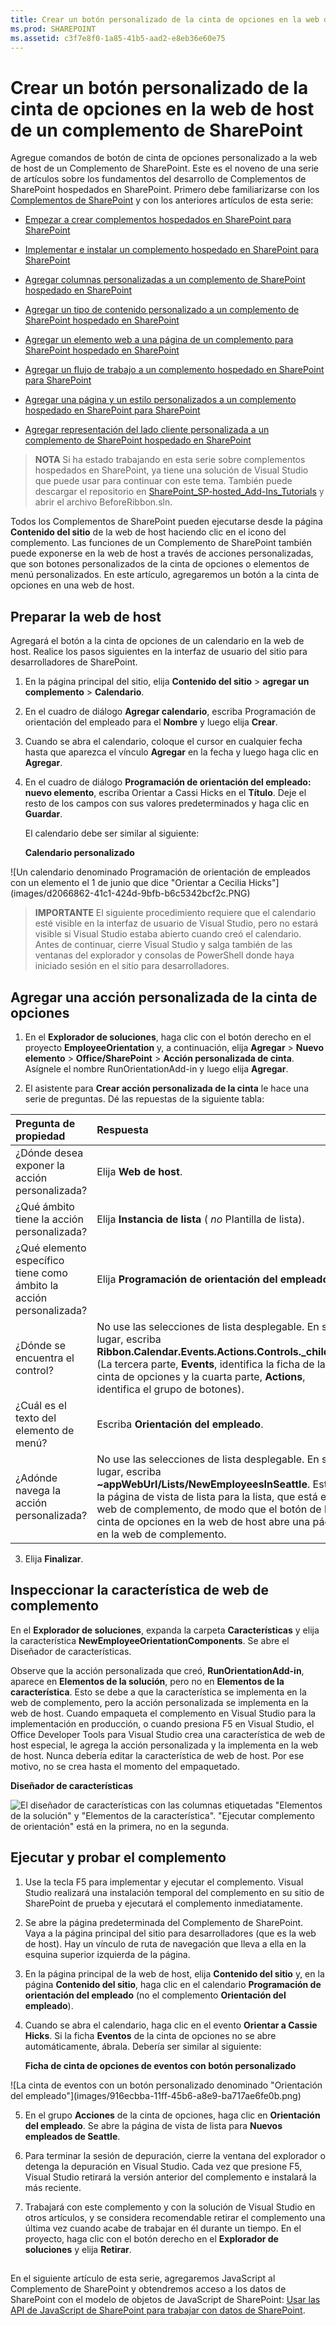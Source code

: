```yaml
---
title: Crear un botón personalizado de la cinta de opciones en la web de host de un complemento de SharePoint
ms.prod: SHAREPOINT
ms.assetid: c3f7e8f0-1a85-41b5-aad2-e8eb36e60e75
---
```



# Crear un botón personalizado de la cinta de opciones en la web de host de un complemento de SharePoint
Agregue comandos de botón de cinta de opciones personalizado a la web de host de un Complemento de SharePoint.
Este es el noveno de una serie de artículos sobre los fundamentos del desarrollo de Complementos de SharePoint hospedados en SharePoint. Primero debe familiarizarse con los  [Complementos de SharePoint](sharepoint-add-ins.md) y con los anteriores artículos de esta serie:
  
    
    


-  [Empezar a crear complementos hospedados en SharePoint para SharePoint](get-started-creating-sharepoint-hosted-sharepoint-add-ins.md)
    
  
-  [Implementar e instalar un complemento hospedado en SharePoint para SharePoint](deploy-and-install-a-sharepoint-hosted-sharepoint-add-in.md)
    
  
-  [Agregar columnas personalizadas a un complemento de SharePoint hospedado en SharePoint](add-custom-columns-to-a-sharepoint-hostedsharepoint-add-in.md)
    
  
-  [Agregar un tipo de contenido personalizado a un complemento de SharePoint hospedado en SharePoint](add-a-custom-content-type-to-a-sharepoint-hostedsharepoint-add-in.md)
    
  
-  [Agregar un elemento web a una página de un complemento para SharePoint hospedado en SharePoint](add-a-web-part-to-a-page-in-a-sharepoint-hosted-sharepoint-add-in.md)
    
  
-  [Agregar un flujo de trabajo a un complemento hospedado en SharePoint para SharePoint](add-a-workflow-to-a-sharepoint-hosted-sharepoint-add-in.md)
    
  
-  [Agregar una página y un estilo personalizados a un complemento hospedado en SharePoint para SharePoint](add-a-custom-page-and-style-to-a-sharepoint-hosted-sharepoint-add-in.md)
    
  
-  [Agregar representación del lado cliente personalizada a un complemento de SharePoint hospedado en SharePoint](add-custom-client-side-rendering-to-a-sharepoint-hosted-sharepoint-add-in.md)
    
  

> **NOTA**
> Si ha estado trabajando en esta serie sobre complementos hospedados en SharePoint, ya tiene una solución de Visual Studio que puede usar para continuar con este tema. También puede descargar el repositorio en  [SharePoint_SP-hosted_Add-Ins_Tutorials](https://github.com/OfficeDev/SharePoint_SP-hosted_Add-Ins_Tutorials) y abrir el archivo BeforeRibbon.sln.
  
    
    

Todos los Complementos de SharePoint pueden ejecutarse desde la página **Contenido del sitio** de la web de host haciendo clic en el icono del complemento. Las funciones de un Complemento de SharePoint también puede exponerse en la web de host a través de acciones personalizadas, que son botones personalizados de la cinta de opciones o elementos de menú personalizados. En este artículo, agregaremos un botón a la cinta de opciones en una web de host.
## Preparar la web de host

Agregará el botón a la cinta de opciones de un calendario en la web de host. Realice los pasos siguientes en la interfaz de usuario del sitio para desarrolladores de SharePoint.
  
    
    

1. En la página principal del sitio, elija **Contenido del sitio** > **agregar un complemento** > **Calendario**.
    
  
2. En el cuadro de diálogo **Agregar calendario**, escriba Programación de orientación del empleado para el **Nombre** y luego elija **Crear**.
    
  
3. Cuando se abra el calendario, coloque el cursor en cualquier fecha hasta que aparezca el vínculo **Agregar** en la fecha y luego haga clic en **Agregar**. 
    
  
4. En el cuadro de diálogo **Programación de orientación del empleado: nuevo elemento**, escriba Orientar a Cassi Hicks en el **Título**. Deje el resto de los campos con sus valores predeterminados y haga clic en **Guardar**.
    
    El calendario debe ser similar al siguiente:
    

   **Calendario personalizado**

  

!\[Un calendario denominado Programación de orientación de empleados con un elemento el 1 de junio que dice "Orientar a Cecilia Hicks"](images/d2066862-41c1-424d-9bfb-b6c5342bcf2c.PNG)
  

  

  

  
    
    

> **IMPORTANTE**
> El siguiente procedimiento requiere que el calendario esté visible en la interfaz de usuario de Visual Studio, pero no estará visible si Visual Studio estaba abierto cuando creó el calendario. Antes de continuar, cierre Visual Studio y salga también de las ventanas del explorador y consolas de PowerShell donde haya iniciado sesión en el sitio para desarrolladores. 
  
    
    


## Agregar una acción personalizada de la cinta de opciones


1. En el **Explorador de soluciones**, haga clic con el botón derecho en el proyecto **EmployeeOrientation** y, a continuación, elija **Agregar** > **Nuevo elemento** > **Office/SharePoint** > **Acción personalizada de cinta**. Asígnele el nombre RunOrientationAdd-in y luego elija **Agregar**.
    
  
2. El asistente para **Crear acción personalizada de la cinta** le hace una serie de preguntas. Dé las repuestas de la siguiente tabla:
    

|**Pregunta de propiedad**|**Respuesta**|
|:-----|:-----|
|¿Dónde desea exponer la acción personalizada?  <br/> |Elija **Web de host**.  <br/> |
|¿Qué ámbito tiene la acción personalizada?  <br/> |Elija **Instancia de lista** ( *no*  Plantilla de lista). <br/> |
|¿Qué elemento específico tiene como ámbito la acción personalizada?  <br/> |Elija **Programación de orientación del empleado**.  <br/> |
|¿Dónde se encuentra el control?  <br/> |No use las selecciones de lista desplegable. En su lugar, escriba **Ribbon.Calendar.Events.Actions.Controls._children**. (La tercera parte, **Events**, identifica la ficha de la cinta de opciones y la cuarta parte, **Actions**, identifica el grupo de botones).  <br/> |
|¿Cuál es el texto del elemento de menú?  <br/> |Escriba **Orientación del empleado**.  <br/> |
|¿Adónde navega la acción personalizada?  <br/> |No use las selecciones de lista desplegable. En su lugar, escriba **~appWebUrl/Lists/NewEmployeesInSeattle**. Esta es la página de vista de lista para la lista, que está en la web de complemento, de modo que el botón de la cinta de opciones en la web de host abre una página en la web de complemento.  <br/> |
   
3. Elija **Finalizar**. 
    
  

## Inspeccionar la característica de web de complemento

En el **Explorador de soluciones**, expanda la carpeta **Características** y elija la característica **NewEmployeeOrientationComponents**. Se abre el Diseñador de características.
  
    
    
Observe que la acción personalizada que creó, **RunOrientationAdd-in**, aparece en **Elementos de la solución**, pero no en **Elementos de la característica**. Esto se debe a que la característica se implementa en la web de complemento, pero la acción personalizada se implementa en la web de host. Cuando empaqueta el complemento en Visual Studio para la implementación en producción, o cuando presiona F5 en Visual Studio, el Office Developer Tools para Visual Studio crea una característica de web de host especial, le agrega la acción personalizada y la implementa en la web de host. Nunca debería editar la característica de web de host. Por ese motivo, no se crea hasta el momento del empaquetado.
  
    
    

**Diseñador de características**

  
    
    

  
    
    
![El diseñador de características con las columnas etiquetadas "Elementos de la solución" y "Elementos de la característica". "Ejecutar complemento de orientación" está en la primera, no en la segunda.](images/49ea0bf0-2cfa-4070-aa65-24b4a9c5e874.PNG)
  
    
    

  
    
    

  
    
    

## Ejecutar y probar el complemento


  
    
    

1. Use la tecla F5 para implementar y ejecutar el complemento. Visual Studio realizará una instalación temporal del complemento en su sitio de SharePoint de prueba y ejecutará el complemento inmediatamente. 
    
  
2. Se abre la página predeterminada del Complemento de SharePoint. Vaya a la página principal del sitio para desarrolladores (que es la web de host). Hay un vínculo de ruta de navegación que lleva a ella en la esquina superior izquierda de la página.
    
  
3. En la página principal de la web de host, elija **Contenido del sitio** y, en la página **Contenido del sitio**, haga clic en el calendario **Programación de orientación del empleado** (no el complemento **Orientación del empleado**).
    
  
4. Cuando se abra el calendario, haga clic en el evento **Orientar a Cassie Hicks**. Si la ficha **Eventos** de la cinta de opciones no se abre automáticamente, ábrala. Debería ser similar al siguiente:
    
   **Ficha de cinta de opciones de eventos con botón personalizado**

  

!\[La cinta de eventos con un botón personalizado denominado "Orientación del empleado"](images/916ecbba-11ff-45b6-a8e9-ba717ae6fe0b.png)
  

  

  
5. En el grupo **Acciones** de la cinta de opciones, haga clic en **Orientación del empleado**. Se abre la página de vista de lista para **Nuevos empleados de Seattle**.
    
  
6. Para terminar la sesión de depuración, cierre la ventana del explorador o detenga la depuración en Visual Studio. Cada vez que presione F5, Visual Studio retirará la versión anterior del complemento e instalará la más reciente.
    
  
7. Trabajará con este complemento y con la solución de Visual Studio en otros artículos, y se considera recomendable retirar el complemento una última vez cuando acabe de trabajar en él durante un tiempo. En el proyecto, haga clic con el botón derecho en el **Explorador de soluciones** y elija **Retirar**.
    
  

## 
<a name="Nextsteps"> </a>

En el siguiente artículo de esta serie, agregaremos JavaScript al Complemento de SharePoint y obtendremos acceso a los datos de SharePoint con el modelo de objetos de JavaScript de SharePoint:  [Usar las API de JavaScript de SharePoint para trabajar con datos de SharePoint](use-the-sharepoint-javascript-apis-to-work-with-sharepoint-data.md).
  
    
    

